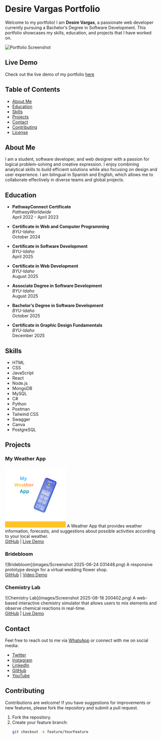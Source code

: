 # Desire Vargas Portfolio

Welcome to my portfolio! I am **Desire Vargas**, a passionate web developer currently pursuing a Bachelor’s Degree in Software Development. This portfolio showcases my skills, education, and projects that I have worked on.

![Portfolio Screenshot](https://via.placeholder.com/800x400) <!-- Replace with your project image URL -->

## Live Demo

Check out the live demo of my portfolio [here](https://your-live-demo-link.com) <!-- Replace with your live demo link -->

## Table of Contents

- [About Me](#about-me)
- [Education](#education)
- [Skills](#skills)
- [Projects](#projects)
- [Contact](#contact)
- [Contributing](#contributing)
- [License](#license)

## About Me

I am a student, software developer, and web designer with a passion for logical problem-solving and creative expression. I enjoy combining analytical skills to build efficient solutions while also focusing on design and user experience. I am bilingual in Spanish and English, which allows me to collaborate effectively in diverse teams and global projects.

## Education

- **PathwayConnect Certificate**  
  *PathwayWorldwide*  
  April 2022 - April 2023

- **Certificate in Web and Computer Programming**  
  *BYU-Idaho*  
  October 2024

- **Certificate in Software Development**  
  *BYU-Idaho*  
  April 2025

- **Certificate in Web Development**  
  *BYU-Idaho*  
  August 2025

- **Associate Degree in Software Development**  
  *BYU-Idaho*  
  August 2025

- **Bachelor’s Degree in Software Development**  
  *BYU-Idaho*  
  October 2025

- **Certificate in Graphic Design Fundamentals**  
  *BYU-Idaho*  
  December 2025

## Skills

- HTML
- CSS
- JavaScript
- React
- Node.js
- MongoDB
- MySQL
- C#
- Python
- Postman
- Tailwind CSS
- Swagger
- Canva
- PostgreSQL

## Projects

### My Weather App
![My Weather App](images/weaapp.png) <!-- Replace with your project image -->
A Weather App that provides weather information, forecasts, and suggestions about possible activities according to your local weather.  
[GitHub](https://github.com/desivar/My-Weather-App) | [Live Demo](https://desivar.github.io/My-Weather-App/weather2.html)

### Bridebloom
![Bridebloom](images/Screenshot 2025-06-24 031448.png) <!-- Replace with your project image -->
A responsive prototype design for a virtual wedding flower shop.  
[GitHub](https://github.com/desivar/bridebloom) | [Video Demo](https://bridebloom-frontend.onrender.com/)

### Chemistry Lab
![Chemistry Lab](images/Screenshot 2025-08-18 200402.png) <!-- Replace with your project image -->
A web-based interactive chemistry simulator that allows users to mix elements and observe chemical reactions in real-time.  
[GitHub](https://github.com/desivar/mychemistrylab) | [Live Demo](https://desivar.github.io/mychemistrylab/)

## Contact

Feel free to reach out to me via [WhatsApp](https://wa.me/50498497898) or connect with me on social media:

- [Twitter](https://twitter.com)
- [Instagram](https://instagram.com)
- [LinkedIn](https://www.linkedin.com/in/desire-delmy-vargas-tinoco-853381247/)
- [GitHub](https://github.com/desivar?tab=repositories)
- [YouTube](https://www.youtube.com/@CodingalongwithD)

## Contributing

Contributions are welcome! If you have suggestions for improvements or new features, please fork the repository and submit a pull request.

1. Fork the repository.
2. Create your feature branch:
   ```bash
   git checkout -b feature/YourFeature
